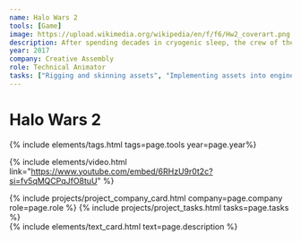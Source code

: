 ```yaml
---
name: Halo Wars 2
tools: [Game]
image: https://upload.wikimedia.org/wikipedia/en/f/f6/Hw2_coverart.png
description: After spending decades in cryogenic sleep, the crew of the Spirit of Fire wake to find themselves on a Forerunner installation known as the Ark. But they are not alone.
year: 2017
company: Creative Assembly
role: Technical Animator
tasks: ["Rigging and skinning assets", "Implementing assets into engine", "Creating tools to support the animation team"]
---
```


# Halo Wars 2
{% include elements/tags.html tags=page.tools year=page.year%}

{% include elements/video.html link="https://www.youtube.com/embed/6RHzU9r0t2c?si=fv5qMQCPqJfO8tuU" %}

<div class="row justify-content-left align-items-left">
    <div class="col-md-6">
        {% include projects/project_company_card.html company=page.company role=page.role %}
        {% include projects/project_tasks.html tasks=page.tasks %}
    </div>
    <div class="col-md-6">
        {% include elements/text_card.html text=page.description %}
    </div>
</div>

